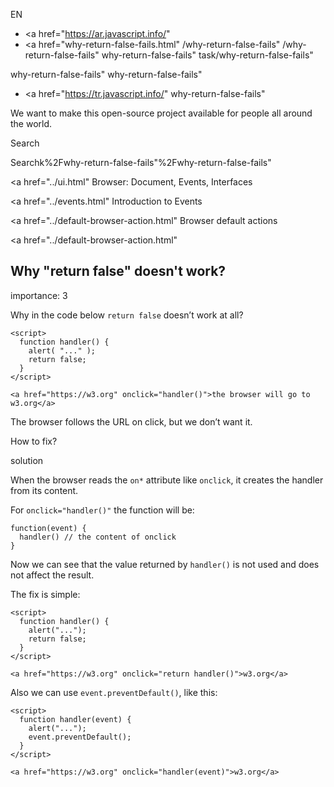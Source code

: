 EN

- <a href="https://ar.javascript.info/"
- <a href="why-return-false-fails.html"
  /why-return-false-fails"
  /why-return-false-fails"
  why-return-false-fails"
  task/why-return-false-fails"

<!-- -->

why-return-false-fails"
why-return-false-fails"

- <a href="https://tr.javascript.info/"
  why-return-false-fails"

We want to make this open-source project available for people all around the world.

Search

Searchk%2Fwhy-return-false-fails"%2Fwhy-return-false-fails" </a>

<a href="../ui.html" Browser: Document, Events, Interfaces</span></a>

<a href="../events.html" Introduction to Events</span></a>

<a href="../default-browser-action.html" Browser default actions</span></a>

<a href="../default-browser-action.html"

## Why "return false" doesn't work?

<span class="task__importance" title="How important is the task, from 1 to 5">importance: 3</span>

Why in the code below `return false` doesn’t work at all?

<a href="why-return-false-fails.html#" class="toolbar__button toolbar__button_run" title="show"></a>

<a href="why-return-false-fails.html#" class="toolbar__button toolbar__button_edit" title="open in sandbox"></a>

    <script>
      function handler() {
        alert( "..." );
        return false;
      }
    </script>

    <a href="https://w3.org" onclick="handler()">the browser will go to w3.org</a>

The browser follows the URL on click, but we don’t want it.

How to fix?

solution

When the browser reads the `on*` attribute like `onclick`, it creates the handler from its content.

For `onclick="handler()"` the function will be:

    function(event) {
      handler() // the content of onclick
    }

Now we can see that the value returned by `handler()` is not used and does not affect the result.

The fix is simple:

<a href="why-return-false-fails.html#" class="toolbar__button toolbar__button_run" title="show"></a>

<a href="why-return-false-fails.html#" class="toolbar__button toolbar__button_edit" title="open in sandbox"></a>

    <script>
      function handler() {
        alert("...");
        return false;
      }
    </script>

    <a href="https://w3.org" onclick="return handler()">w3.org</a>

Also we can use `event.preventDefault()`, like this:

<a href="why-return-false-fails.html#" class="toolbar__button toolbar__button_run" title="show"></a>

<a href="why-return-false-fails.html#" class="toolbar__button toolbar__button_edit" title="open in sandbox"></a>

    <script>
      function handler(event) {
        alert("...");
        event.preventDefault();
      }
    </script>

    <a href="https://w3.org" onclick="handler(event)">w3.org</a>

